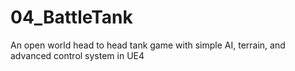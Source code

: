 # 04_BattleTank
An open world head to head tank game with simple AI, terrain, and advanced control system in UE4
